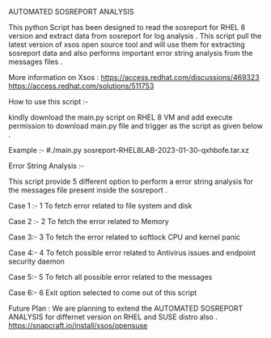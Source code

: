 AUTOMATED SOSREPORT ANALYSIS

This python Script has been designed to read the sosreport for RHEL 8 version and extract data from sosreport for log analysis . This script pull the latest version of 
xsos open source tool and will use them for extracting sosreport data and also performs important error string analysis from the messages files . 

More information on Xsos : 
https://access.redhat.com/discussions/469323
https://access.redhat.com/solutions/511753

How to use this script :-

kindly download the main.py script on RHEL 8 VM and add execute permission to download main.py file and trigger as the script as given below . 

Example :-
#./main.py sosreport-RHEL8LAB-2023-01-30-qxhbofe.tar.xz


Error String Analysis :-

This script provide 5 different option to perform a error string analysis for the messages file present inside the sosreport . 

Case 1 :-
1 To fetch error related to file system and disk


Case 2 :-
2 To fetch the error related to Memory

Case 3:-
3 To fetch the error related to softlock CPU and kernel panic

Case 4:-
4 To fetch possible error related to Antivirus issues and endpoint security daemon

Case 5:-
5 To fetch all possible error related to the messages

Case 6:-
6 Exit option selected to come out of this script












Future Plan :
We are planning to extend the AUTOMATED SOSREPORT ANALYSIS for differnet version on RHEL and SUSE distro also . 
https://snapcraft.io/install/xsos/opensuse
